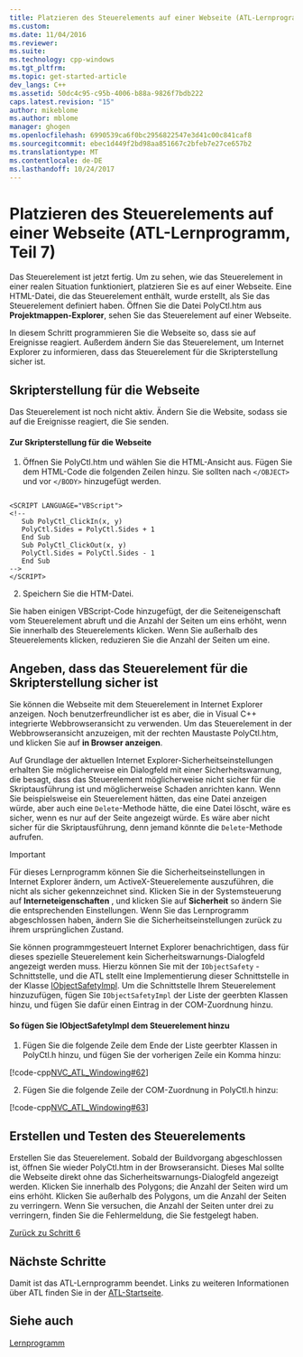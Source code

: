 ```yaml
---
title: Platzieren des Steuerelements auf einer Webseite (ATL-Lernprogramm, Teil 7) | Microsoft Docs
ms.custom: 
ms.date: 11/04/2016
ms.reviewer: 
ms.suite: 
ms.technology: cpp-windows
ms.tgt_pltfrm: 
ms.topic: get-started-article
dev_langs: C++
ms.assetid: 50dc4c95-c95b-4006-b88a-9826f7bdb222
caps.latest.revision: "15"
author: mikeblome
ms.author: mblome
manager: ghogen
ms.openlocfilehash: 6990539ca6f0bc2956822547e3d41c00c841caf8
ms.sourcegitcommit: ebec1d449f2bd98aa851667c2bfeb7e27ce657b2
ms.translationtype: MT
ms.contentlocale: de-DE
ms.lasthandoff: 10/24/2017
---
```

# <a name="putting-the-control-on-a-web-page-atl-tutorial-part-7"></a>Platzieren des Steuerelements auf einer Webseite (ATL-Lernprogramm, Teil 7)
Das Steuerelement ist jetzt fertig. Um zu sehen, wie das Steuerelement in einer realen Situation funktioniert, platzieren Sie es auf einer Webseite. Eine HTML-Datei, die das Steuerelement enthält, wurde erstellt, als Sie das Steuerelement definiert haben. Öffnen Sie die Datei PolyCtl.htm aus **Projektmappen-Explorer**, sehen Sie das Steuerelement auf einer Webseite.  
  
 In diesem Schritt programmieren Sie die Webseite so, dass sie auf Ereignisse reagiert. Außerdem ändern Sie das Steuerelement, um Internet Explorer zu informieren, dass das Steuerelement für die Skripterstellung sicher ist.  
  
## <a name="scripting-the-web-page"></a>Skripterstellung für die Webseite  
 Das Steuerelement ist noch nicht aktiv. Ändern Sie die Website, sodass sie auf die Ereignisse reagiert, die Sie senden.  
  
#### <a name="to-script-the-web-page"></a>Zur Skripterstellung für die Webseite  
  
1.  Öffnen Sie PolyCtl.htm und wählen Sie die HTML-Ansicht aus. Fügen Sie dem HTML-Code die folgenden Zeilen hinzu. Sie sollten nach `</OBJECT>` und vor `</BODY>` hinzugefügt werden.  
  
 ```  
 
 <SCRIPT LANGUAGE="VBScript">  
 <!--  
    Sub PolyCtl_ClickIn(x, y)  
    PolyCtl.Sides = PolyCtl.Sides + 1  
    End Sub  
    Sub PolyCtl_ClickOut(x, y)  
    PolyCtl.Sides = PolyCtl.Sides - 1  
    End Sub  
 -->  
 </SCRIPT>  
 ```  
  
2.  Speichern Sie die HTM-Datei.  
  
 Sie haben einigen VBScript-Code hinzugefügt, der die Seiteneigenschaft vom Steuerelement abruft und die Anzahl der Seiten um eins erhöht, wenn Sie innerhalb des Steuerelements klicken. Wenn Sie außerhalb des Steuerelements klicken, reduzieren Sie die Anzahl der Seiten um eine.  
  
## <a name="indicating-that-the-control-is-safe-for-scripting"></a>Angeben, dass das Steuerelement für die Skripterstellung sicher ist  
 Sie können die Webseite mit dem Steuerelement in Internet Explorer anzeigen. Noch benutzerfreundlicher ist es aber, die in Visual C++ integrierte Webbrowseransicht zu verwenden. Um das Steuerelement in der Webbrowseransicht anzuzeigen, mit der rechten Maustaste PolyCtl.htm, und klicken Sie auf **in Browser anzeigen**.  
  
 Auf Grundlage der aktuellen Internet Explorer-Sicherheitseinstellungen erhalten Sie möglicherweise ein Dialogfeld mit einer Sicherheitswarnung, die besagt, dass das Steuerelement möglicherweise nicht sicher für die Skriptausführung ist und möglicherweise Schaden anrichten kann. Wenn Sie beispielsweise ein Steuerelement hätten, das eine Datei anzeigen würde, aber auch eine `Delete`-Methode hätte, die eine Datei löscht, wäre es sicher, wenn es nur auf der Seite angezeigt würde. Es wäre aber nicht sicher für die Skriptausführung, denn jemand könnte die `Delete`-Methode aufrufen.  
  
> [!IMPORTANT]
>  Für dieses Lernprogramm können Sie die Sicherheitseinstellungen in Internet Explorer ändern, um ActiveX-Steuerelemente auszuführen, die nicht als sicher gekennzeichnet sind. Klicken Sie in der Systemsteuerung auf **Interneteigenschaften** , und klicken Sie auf **Sicherheit** so ändern Sie die entsprechenden Einstellungen. Wenn Sie das Lernprogramm abgeschlossen haben, ändern Sie die Sicherheitseinstellungen zurück zu ihrem ursprünglichen Zustand.  
  
 Sie können programmgesteuert Internet Explorer benachrichtigen, dass für dieses spezielle Steuerelement kein Sicherheitswarnungs-Dialogfeld angezeigt werden muss. Hierzu können Sie mit der `IObjectSafety` -Schnittstelle, und die ATL stellt eine Implementierung dieser Schnittstelle in der Klasse [IObjectSafetyImpl](../atl/reference/iobjectsafetyimpl-class.md). Um die Schnittstelle Ihrem Steuerelement hinzuzufügen, fügen Sie `IObjectSafetyImpl` der Liste der geerbten Klassen hinzu, und fügen Sie dafür einen Eintrag in der COM-Zuordnung hinzu.  
  
#### <a name="to-add-iobjectsafetyimpl-to-the-control"></a>So fügen Sie IObjectSafetyImpl dem Steuerelement hinzu  
  
1.  Fügen Sie die folgende Zeile dem Ende der Liste geerbter Klassen in PolyCtl.h hinzu, und fügen Sie der vorherigen Zeile ein Komma hinzu:  
  
 [!code-cpp[NVC_ATL_Windowing#62](../atl/codesnippet/cpp/putting-the-control-on-a-web-page-atl-tutorial-part-7_1.h)]  
  
2.  Fügen Sie die folgende Zeile der COM-Zuordnung in PolyCtl.h hinzu:  
  
 [!code-cpp[NVC_ATL_Windowing#63](../atl/codesnippet/cpp/putting-the-control-on-a-web-page-atl-tutorial-part-7_2.h)]  
  
## <a name="building-and-testing-the-control"></a>Erstellen und Testen des Steuerelements  
 Erstellen Sie das Steuerelement. Sobald der Buildvorgang abgeschlossen ist, öffnen Sie wieder PolyCtl.htm in der Browseransicht. Dieses Mal sollte die Webseite direkt ohne das Sicherheitswarnungs-Dialogfeld angezeigt werden. Klicken Sie innerhalb des Polygons; die Anzahl der Seiten wird um eins erhöht. Klicken Sie außerhalb des Polygons, um die Anzahl der Seiten zu verringern. Wenn Sie versuchen, die Anzahl der Seiten unter drei zu verringern, finden Sie die Fehlermeldung, die Sie festgelegt haben.  
  
 [Zurück zu Schritt 6](../atl/adding-a-property-page-atl-tutorial-part-6.md)  
  
## <a name="next-steps"></a>Nächste Schritte  
 Damit ist das ATL-Lernprogramm beendet. Links zu weiteren Informationen über ATL finden Sie in der [ATL-Startseite](../atl/active-template-library-atl-concepts.md).  
  
## <a name="see-also"></a>Siehe auch  
 [Lernprogramm](../atl/active-template-library-atl-tutorial.md)

